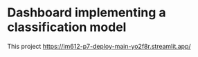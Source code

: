 # Dashboard implementing a classification model 
This project 
https://im612-p7-deploy-main-yo2f8r.streamlit.app/
